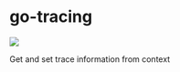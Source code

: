 # go-tracing

![](https://github.com/fravega/go-tracing/workflows/Go/badge.svg)

Get and set trace information from context
